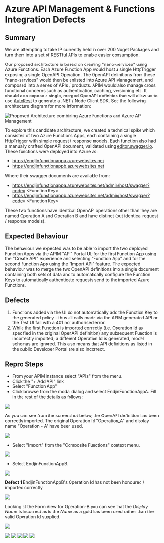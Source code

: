 # Azure API Management & Functions Integration Defects

## Summary
We are attempting to take IP currently held in over 200 Nuget Packages and turn them into a set of RESTful APIs to enable easier consumption.

Our proposed architecture is based on creating "nano-services" using Azure Functions. Each Azure Function App would host a single HttpTrigger exposing a single OpenAPI Operation. The OpenAPI definitions from these "nano-services" would then be enlisted into Azure API Management, and composed into a series of APIs / products. APIM would also manage cross functional concerns such as authentication, caching, versioning etc. It should also expose a single, merged OpenAPI definition that will allow us to use [AutoRest](https://github.com/Azure/autorest) to generate a .NET / Node Client SDK. See the following architecture diagram for more information:

![Proposed Architecture combining Azure Functions and Azure API Management](https://github.com/endjin/AzureApimAndFunctionsIntegrationDefects/raw/master/Artefacts/Assets/Images/00-Target-Architecture.png "Proposed Architecture combining Azure Functions and Azure API Management")

To explore this candidate architecture, we created a technical spike which consisted of two Azure Functions Apps, each containing a single HttpTrigger with simple request / response models. Each function also had a manually crafted OpenAPI document, validated using [editor.swagger.io](https://editor.swagger.io). These functions were deployed into Azure as:

* https://endjinfunctionappa.azurewebsites.net
* https://endjinfunctionappb.azurewebsites.net

Where their swagger documents are available from:

* https://endjinfunctionappa.azurewebsites.net/admin/host/swagger?code= &lt;Function Key&gt;
* https://endjinfunctionappb.azurewebsites.net/admin/host/swagger?code= &lt;Function Key&gt;

These two functions have identical OpenAPI operations other than they are named Operation A and Operation B and have distinct (but identical request / response models).

## Expected Behaviour

The behaviour we expected was to be able to import the two deployed Function Apps via the APIM "API" Portal UI; for the first Function App using the "Create API" experience and selecting "Function App" and for the second Function App using the "Import API" feature. The expected behaviour was to merge the two OpenAPI definitions into a single document containing both sets of data and to automatically configure the Function Keys to automatically authenticate requests send to the imported Azure Functions.

## Defects

1. Functions added via the UI do not automatically add the Function Key to the generated policy - thus all calls made via the APIM generated API or the Test UI fail with a 401 not authorised error.
2. While the first Function is imported correctly (i.e. Operation Id as specified in the original OpenAPI definition) any subsequent Function is incorrectly imported; a different Operation Id is generated, model schemas are ignored. This also means that API definitions as listed in the public Developer Portal are also incorrect.

## Repro Steps

* From your APIM instance select "APIs" from the menu. 
* Click the "+ Add API" link
* Select "Function App"
* Click browse from the modal dialog and select EndjinFunctionAppA. Fill in the rest of the details as follows:

![](https://github.com/endjin/AzureApimAndFunctionsIntegrationDefects/raw/master/Artefacts/Assets/Images/01-Create-From-Function-App.png "")

As you can see from the screenshot below, the OpenAPI definition has been correctly imported. The original Operation Id "Operation_A" and display name "Operation - A" have been used.

![](https://github.com/endjin/AzureApimAndFunctionsIntegrationDefects/raw/master/Artefacts/Assets/Images/02-Imported-Operation-A.png "")

* Select "Import" from the "Composite Functions" context menu.

![](https://github.com/endjin/AzureApimAndFunctionsIntegrationDefects/raw/master/Artefacts/Assets/Images/03-Import-FunctionAppB.png "")

* Select EndjinFunctionAppB.

![](https://github.com/endjin/AzureApimAndFunctionsIntegrationDefects/raw/master/Artefacts/Assets/Images/04-Import-FunctionAppB.png "")

**Defect 1** EndjinFunctionAppB's Operation Id has not been honoured / imported correctly

![](https://github.com/endjin/AzureApimAndFunctionsIntegrationDefects/raw/master/Artefacts/Assets/Images/05-Imported-Operation-B.png "")

Looking at the Form View for Operation-B you can see that the *Display Name* is incorrect as is the *Name* as a guid has been used rather than the valid Operation Id supplied.

![](https://github.com/endjin/AzureApimAndFunctionsIntegrationDefects/raw/master/Artefacts/Assets/Images/05-Imported-Operation-B-Form-View.png "")

![](https://github.com/endjin/AzureApimAndFunctionsIntegrationDefects/raw/master/Artefacts/Assets/Images/06-Operation-A-Test-Console.png "")
![](https://github.com/endjin/AzureApimAndFunctionsIntegrationDefects/raw/master/Artefacts/Assets/Images/07-Operation-A-401.png "")
![](https://github.com/endjin/AzureApimAndFunctionsIntegrationDefects/raw/master/Artefacts/Assets/Images/08-Operation-B.png "")
![](https://github.com/endjin/AzureApimAndFunctionsIntegrationDefects/raw/master/Artefacts/Assets/Images/09-Developer-Portal-Operation-A.png "")
![](https://github.com/endjin/AzureApimAndFunctionsIntegrationDefects/raw/master/Artefacts/Assets/Images/10-Developer-Portal-Operation-B.png "")
